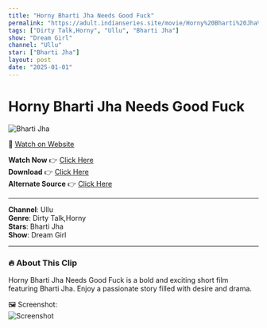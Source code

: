 ```yaml
---
title: "Horny Bharti Jha Needs Good Fuck"
permalink: "https://adult.indianseries.site/movie/Horny%20Bharti%20Jha%20Needs%20Good%20Fuck"
tags: ["Dirty Talk,Horny", "Ullu", "Bharti Jha"]
show: "Dream Girl"
channel: "Ullu"
star: ["Bharti Jha"]
layout: post
date: "2025-01-01"
---
```


# Horny Bharti Jha Needs Good Fuck

![Bharti Jha](https://shorts.desisins.com/wp-content/uploads/2024/06/Bharti-Jha-Needs-Good-Fuck-Dream-Girl-Ullu-DesiSins.com_.jpg)

🔗 [Watch on Website](https://adult.indianseries.site/movie/Horny%20Bharti%20Jha%20Needs%20Good%20Fuck)

**Watch Now** 👉 [Click Here](https://adult.indianseries.site/movie/Horny%20Bharti%20Jha%20Needs%20Good%20Fuck)  
**Download** 👉 [Click Here](https://adult.indianseries.site/movie/Horny%20Bharti%20Jha%20Needs%20Good%20Fuck)  
**Alternate Source** 👉 [Click Here](https://adult.indianseries.site/movie/Horny%20Bharti%20Jha%20Needs%20Good%20Fuck)

---

**Channel**: Ullu  
**Genre**: Dirty Talk,Horny  
**Stars**: Bharti Jha  
**Show**: Dream Girl

---

### 🔥 About This Clip

Horny Bharti Jha Needs Good Fuck is a bold and exciting short film featuring Bharti Jha. Enjoy a passionate story filled with desire and drama.
 
🖼️ Screenshot:  
![Screenshot](https://shorts.desisins.com/wp-content/uploads/2024/06/Bharti-Jha-Needs-Good-Fuck-Dream-Girl-Ullu-DesiSins.com_.jpg)

